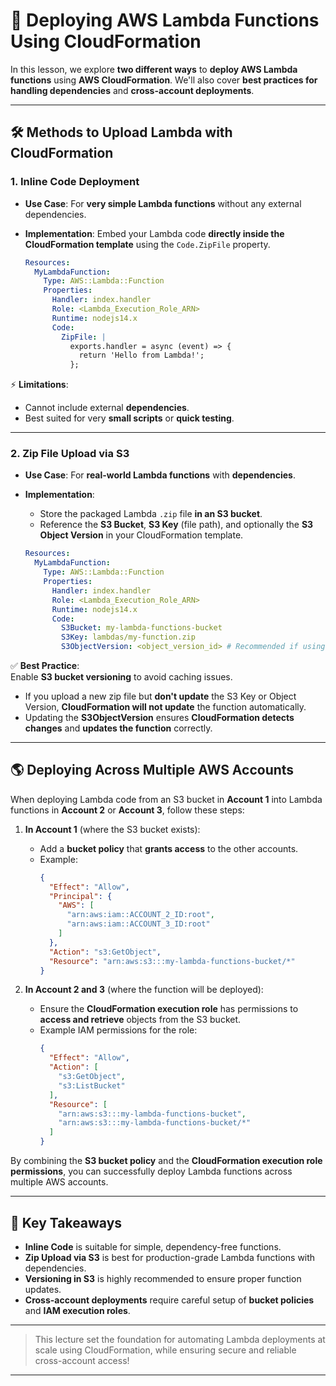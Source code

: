 # 📄 Deploying AWS Lambda Functions Using CloudFormation
    
In this lesson, we explore **two different ways** to **deploy AWS Lambda functions** using **AWS CloudFormation**. We'll also cover **best practices for handling dependencies** and **cross-account deployments**.

---

## 🛠 Methods to Upload Lambda with CloudFormation

### 1. **Inline Code Deployment**

- **Use Case**: For **very simple Lambda functions** without any external dependencies.
- **Implementation**: Embed your Lambda code **directly inside the CloudFormation template** using the `Code.ZipFile` property.

  ```yaml
  Resources:
    MyLambdaFunction:
      Type: AWS::Lambda::Function
      Properties:
        Handler: index.handler
        Role: <Lambda_Execution_Role_ARN>
        Runtime: nodejs14.x
        Code:
          ZipFile: |
            exports.handler = async (event) => {
              return 'Hello from Lambda!';
            };
  ```

⚡ **Limitations**:  
- Cannot include external **dependencies**.
- Best suited for very **small scripts** or **quick testing**.

---

### 2. **Zip File Upload via S3**

- **Use Case**: For **real-world Lambda functions** with **dependencies**.
- **Implementation**: 
  - Store the packaged Lambda `.zip` file **in an S3 bucket**.
  - Reference the **S3 Bucket**, **S3 Key** (file path), and optionally the **S3 Object Version** in your CloudFormation template.

  ```yaml
  Resources:
    MyLambdaFunction:
      Type: AWS::Lambda::Function
      Properties:
        Handler: index.handler
        Role: <Lambda_Execution_Role_ARN>
        Runtime: nodejs14.x
        Code:
          S3Bucket: my-lambda-functions-bucket
          S3Key: lambdas/my-function.zip
          S3ObjectVersion: <object_version_id> # Recommended if using versioned buckets
  ```

✅ **Best Practice**:  
Enable **S3 bucket versioning** to avoid caching issues.  
- If you upload a new zip file but **don't update** the S3 Key or Object Version, **CloudFormation will not update** the function automatically.
- Updating the **S3ObjectVersion** ensures **CloudFormation detects changes** and **updates the function** correctly.

---

## 🌎 Deploying Across Multiple AWS Accounts

When deploying Lambda code from an S3 bucket in **Account 1** into Lambda functions in **Account 2** or **Account 3**, follow these steps:

1. **In Account 1** (where the S3 bucket exists):
   - Add a **bucket policy** that **grants access** to the other accounts.
   - Example:
     ```json
     {
       "Effect": "Allow",
       "Principal": {
         "AWS": [
           "arn:aws:iam::ACCOUNT_2_ID:root",
           "arn:aws:iam::ACCOUNT_3_ID:root"
         ]
       },
       "Action": "s3:GetObject",
       "Resource": "arn:aws:s3:::my-lambda-functions-bucket/*"
     }
     ```

2. **In Account 2 and 3** (where the function will be deployed):
   - Ensure the **CloudFormation execution role** has permissions to **access and retrieve** objects from the S3 bucket.
   - Example IAM permissions for the role:
     ```json
     {
       "Effect": "Allow",
       "Action": [
         "s3:GetObject",
         "s3:ListBucket"
       ],
       "Resource": [
         "arn:aws:s3:::my-lambda-functions-bucket",
         "arn:aws:s3:::my-lambda-functions-bucket/*"
       ]
     }
     ```

By combining the **S3 bucket policy** and the **CloudFormation execution role permissions**, you can successfully deploy Lambda functions across multiple AWS accounts.

---

## 🎯 Key Takeaways

- **Inline Code** is suitable for simple, dependency-free functions.
- **Zip Upload via S3** is best for production-grade Lambda functions with dependencies.
- **Versioning in S3** is highly recommended to ensure proper function updates.
- **Cross-account deployments** require careful setup of **bucket policies** and **IAM execution roles**.

---

> This lecture set the foundation for automating Lambda deployments at scale using CloudFormation, while ensuring secure and reliable cross-account access!

---
